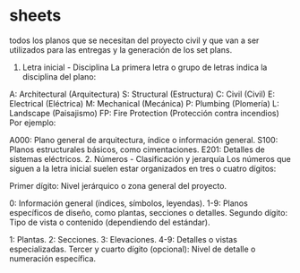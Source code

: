 # sheets

todos los planos que se necesitan del proyecto civil y que van a ser utilizados para las entregas y la generación de los set plans.

1. Letra inicial - Disciplina
La primera letra o grupo de letras indica la disciplina del plano:

A: Architectural (Arquitectura)
S: Structural (Estructura)
C: Civil (Civil)
E: Electrical (Eléctrica)
M: Mechanical (Mecánica)
P: Plumbing (Plomería)
L: Landscape (Paisajismo)
FP: Fire Protection (Protección contra incendios)
Por ejemplo:

A000: Plano general de arquitectura, índice o información general.
S100: Planos estructurales básicos, como cimentaciones.
E201: Detalles de sistemas eléctricos.
2. Números - Clasificación y jerarquía
Los números que siguen a la letra inicial suelen estar organizados en tres o cuatro dígitos:

Primer dígito: Nivel jerárquico o zona general del proyecto.

0: Información general (índices, símbolos, leyendas).
1-9: Planos específicos de diseño, como plantas, secciones o detalles.
Segundo dígito: Tipo de vista o contenido (dependiendo del estándar).

1: Plantas.
2: Secciones.
3: Elevaciones.
4-9: Detalles o vistas especializadas.
Tercer y cuarto dígito (opcional): Nivel de detalle o numeración específica.